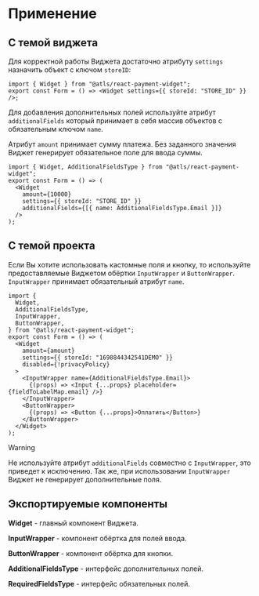 # Применение

## С темой виджета

Для корректной работы Виджета достаточно атрибуту `settings` назначить объект с ключом `storeID`:

```tsx
import { Widget } from "@atls/react-payment-widget";
export const Form = () => <Widget settings={{ storeId: "STORE_ID" }} />;
```

Для добавления дополнительных полей используйте атрибут `additionalFields` который принимает в себя массив объектов с обязательным ключом `name`.

Атрибут `amount` принимает сумму платежа. Без заданного значения Виджет генерирует обязательное поле для ввода суммы.

```tsx
import { Widget, AdditionalFieldsType } from "@atls/react-payment-widget";
export const Form = () => (
  <Widget
    amount={10000}
    settings={{ storeId: "STORE_ID" }}
    additionalFields={[{ name: AdditionalFieldsType.Email }]}
  />
);
```

## С темой проекта

Если Вы хотите использовать кастомные поля и кнопку, то используйте предоставляемые Виджетом обёртки `InputWrapper` и `ButtonWrapper`. `InputWrapper` принимает обязательный атрибут `name`.

```tsx
import {
  Widget,
  AdditionalFieldsType,
  InputWrapper,
  ButtonWrapper,
} from "@atls/react-payment-widget";
export const Form = () => (
  <Widget
    amount={amount}
    settings={{ storeId: "1698844342541DEMO" }}
    disabled={!privacyPolicy}
  >
    <InputWrapper name={AdditionalFieldsType.Email}>
      {(props) => <Input {...props} placeholder={fieldToLabelMap.email} />}
    </InputWrapper>
    <ButtonWrapper>
      {(props) => <Button {...props}>Оплатить</Button>}
    </ButtonWrapper>
  </Widget>
);
```

> [!WARNING]
> Не используйте атрибут `additionalFields` совместно с `InputWrapper`, это приведет к исключению.
> Так же, при использовании `InputWrapper` Виджет не генерирует дополнительные поля.

## Экспортируемые компоненты

**Widget** - главный компонент Виджета.

**InputWrapper** - компонент обёртка для полей ввода.

**ButtonWrapper** - компонент обёртка для кнопки.

**AdditionalFieldsType** - интерфейс дополнительных полей.

**RequiredFieldsType** - интерфейс обязательных полей.
